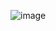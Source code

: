 
![image](https://user-images.githubusercontent.com/86486142/158786048-ba6d509c-19c2-4073-8d15-c8fac6f1d597.png)
